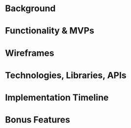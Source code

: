 # Background

# Functionality & MVPs

# Wireframes

# Technologies, Libraries, APIs

# Implementation Timeline 

# Bonus Features 